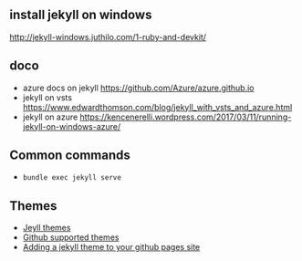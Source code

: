
## install jekyll on windows
http://jekyll-windows.juthilo.com/1-ruby-and-devkit/

## doco
- azure docs on jekyll https://github.com/Azure/azure.github.io
- jekyll on vsts https://www.edwardthomson.com/blog/jekyll_with_vsts_and_azure.html
- jekyll on azure https://kencenerelli.wordpress.com/2017/03/11/running-jekyll-on-windows-azure/

## Common commands
- ```bundle exec jekyll serve``` 

## Themes
- [Jeyll themes](https://jekyllrb.com/docs/themes/)
- [Github supported themes](https://pages.github.com/themes/)
- [Adding a jekyll theme to your github pages site](https://help.github.com/articles/adding-a-jekyll-theme-to-your-github-pages-site/)
